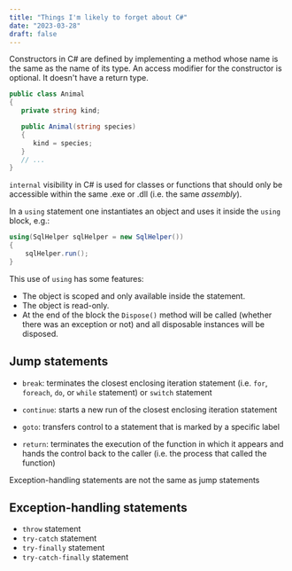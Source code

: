 ```yaml
---
title: "Things I'm likely to forget about C#"
date: "2023-03-28"
draft: false
---
```


Constructors in C# are defined by implementing a method whose name is the same as the name of its type. An access modifier for the constructor is optional. It doesn't have a return type.

```csharp
public class Animal
{
   private string kind;

   public Animal(string species)
   {
      kind = species;
   }
   // ...
}
```

`internal` visibility in C# is used for classes or functions that should only be accessible within the same .exe or .dll (i.e. the same _assembly_).

In a `using` statement one instantiates an object and uses it inside the `using` block, e.g.:

```csharp
using(SqlHelper sqlHelper = new SqlHelper())
{
    sqlHelper.run();
}
```

This use of `using` has some features:

* The object is scoped and only available inside the statement.
* The object is read-only.
* At the end of the block the `Dispose()` method will be called (whether there was an exception or not) and all disposable instances will be disposed.

## Jump statements

- `break`: terminates the closest enclosing iteration statement (i.e. `for`, `foreach`, `do`, or `while` statement) or `switch` statement
- `continue`: starts a new run of the closest enclosing iteration statement

- `goto`: transfers control to a statement that is marked by a specific label
- `return`: terminates the execution of the function in which it appears and hands the control back to the caller (i.e. the process that called the function)

Exception-handling statements are not the same as jump statements

## Exception-handling statements

- `throw` statement
- `try-catch` statement
- `try-finally` statement
- `try-catch-finally` statement
